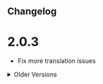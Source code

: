## Changelog

# 2.0.3
- Fix more translation issues

<details>
<summary>Older Versions</summary>

# 2.0.2
- Fix spelling mistake in the translations

</details>